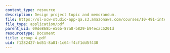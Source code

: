 ```yaml
---
content_type: resource
description: Design project topic and memorandum.
file: https://ol-ocw-studio-app-qa.s3.amazonaws.com/courses/10-491-integrated-chemical-engineering-ii-spring-2006/f1282427bd518a811c64f4cf1dd5f430_group_4.pdf
file_type: application/pdf
parent_uid: 09de868b-e56b-87a8-b829-b94ecac5201d
resourcetype: Document
title: group_4.pdf
uid: f1282427-bd51-8a81-1c64-f4cf1dd5f430
---
```

